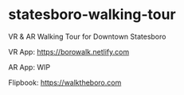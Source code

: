 # statesboro-walking-tour
VR &amp; AR Walking Tour for Downtown Statesboro

VR App: https://borowalk.netlify.com

AR App: WIP

Flipbook: https://walktheboro.com
